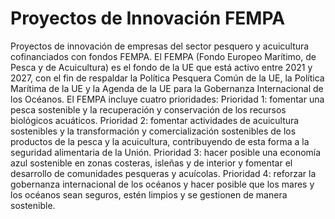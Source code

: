 # Proyectos de Innovación FEMPA
Proyectos de innovación de empresas del sector pesquero y acuicultura cofinanciados con fondos FEMPA.
El FEMPA (Fondo Europeo Marítimo, de Pesca y de Acuicultura) es el fondo de la UE que está activo entre 2021 y 2027, con el fin de respaldar la Política Pesquera Común de la UE, la Política Marítima de la UE y la Agenda de la UE para la Gobernanza Internacional de los Océanos.
El FEMPA incluye cuatro prioridades:
Prioridad 1: fomentar una pesca sostenible y la recuperación y conservación de los recursos biológicos acuáticos.
Prioridad 2: fomentar actividades de acuicultura sostenibles y la transformación y comercialización sostenibles de los productos de la pesca y la acuicultura, contribuyendo de esta forma a la seguridad alimentaria de la Unión.
Prioridad 3: hacer posible una economía azul sostenible en zonas costeras, isleñas y de interior y fomentar el desarrollo de comunidades pesqueras y acuícolas.
Prioridad 4: reforzar la gobernanza internacional de los océanos y hacer posible que los mares y los océanos sean seguros, estén limpios y se gestionen de manera sostenible.